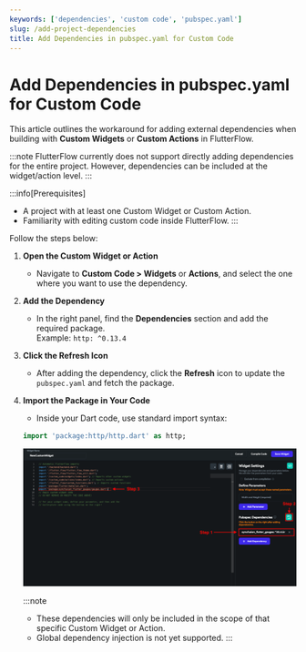```yaml
---
keywords: ['dependencies', 'custom code', 'pubspec.yaml']
slug: /add-project-dependencies
title: Add Dependencies in pubspec.yaml for Custom Code
---
```


# Add Dependencies in pubspec.yaml for Custom Code

This article outlines the workaround for adding external dependencies when building with **Custom Widgets** or **Custom Actions** in FlutterFlow.

:::note
FlutterFlow currently does not support directly adding dependencies for the entire project. However, dependencies can be included at the widget/action level.
:::

:::info[Prerequisites]
- A project with at least one Custom Widget or Custom Action.
- Familiarity with editing custom code inside FlutterFlow.
:::

Follow the steps below:

   1. **Open the Custom Widget or Action**
      - Navigate to **Custom Code > Widgets** or **Actions**, and select the one where you want to use the dependency.

   2. **Add the Dependency**
      - In the right panel, find the **Dependencies** section and add the required package.  
      Example: `http: ^0.13.4`

   3. **Click the Refresh Icon**
      - After adding the dependency, click the **Refresh** icon to update the `pubspec.yaml` and fetch the package.

   4. **Import the Package in Your Code**
      - Inside your Dart code, use standard import syntax:
      ```dart
      import 'package:http/http.dart' as http;
      ```

      ![](../imgs/20250430121235199536.png)

      :::note
      - These dependencies will only be included in the scope of that specific Custom Widget or Action.
      - Global dependency injection is not yet supported.
      :::

